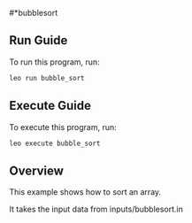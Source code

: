 #*bubblesort

## Run Guide

To run this program, run:
```bash
leo run bubble_sort
```

## Execute Guide

To execute this program, run:
```bash
leo execute bubble_sort
```

## Overview

This example shows how to sort an array.

It takes the input data from inputs/bubblesort.in
 